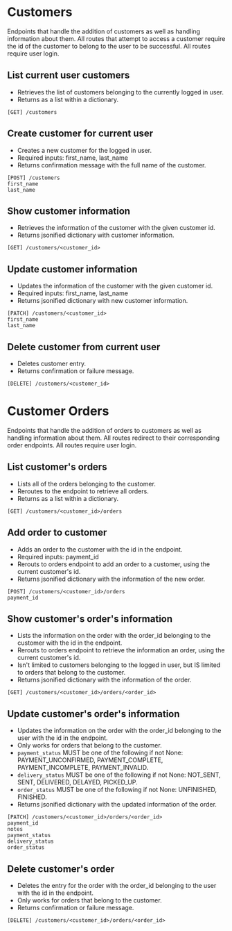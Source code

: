 # Customers
Endpoints that handle the addition of customers as well as handling information about them. All routes that attempt to access a customer require the id of the customer to belong to the user to be successful. All routes require user login.

## List current user customers
- Retrieves the list of customers belonging to the currently logged in user.
- Returns as a list within a dictionary.
```
[GET] /customers
```
## Create customer for current user
- Creates a new customer for the logged in user.
- Required inputs: first_name, last_name
- Returns confirmation message with the full name of the customer.
```
[POST] /customers
first_name
last_name
```
## Show customer information
- Retrieves the information of the customer with the given customer id.
- Returns jsonified dictionary with customer information.
```
[GET] /customers/<customer_id>
```
## Update customer information
- Updates the information of the customer with the given customer id.
- Required inputs: first_name, last_name
- Returns jsonified dictionary with new customer information.
```
[PATCH] /customers/<customer_id>
first_name
last_name
```
## Delete customer from current user
- Deletes customer entry. 
- Returns confirmation or failure message.
```
[DELETE] /customers/<customer_id>
```
# Customer Orders
Endpoints that handle the addition of orders to customers as well as handling information about them. All routes redirect to their corresponding order endpoints. All routes require user login. 

## List customer's orders
- Lists all of the orders belonging to the customer.
- Reroutes to the endpoint to retrieve all orders.
- Returns as a list within a dictionary.
```
[GET] /customers/<customer_id>/orders
```
## Add order to customer
- Adds an order to the customer with the id in the endpoint.
- Required inputs: payment_id
- Rerouts to orders endpoint to add an order to a customer, using the current customer's id.
- Returns jsonified dictionary with the information of the new order.
```
[POST] /customers/<customer_id>/orders
payment_id
```
## Show customer's order's information
- Lists the information on the order with the order_id belonging to the customer with the id in the endpoint. 
- Rerouts to orders endpoint to retrieve the information an order, using the current customer's id.
- Isn't limited to customers belonging to the logged in user, but IS limited to orders that belong to the customer.
- Returns jsonified dictionary with the information of the order.
```
[GET] /customers/<customer_id>/orders/<order_id>
```
## Update customer's order's information
- Updates the information on the order with the order_id belonging to the user with the id in the endpoint. 
- Only works for orders that belong to the customer.
- `payment_status` MUST be one of the following if not None: PAYMENT_UNCONFIRMED, PAYMENT_COMPLETE, PAYMENT_INCOMPLETE, PAYMENT_INVALID.
- `delivery_status` MUST be one of the following if not None: NOT_SENT, SENT, DELIVERED, DELAYED, PICKED_UP.
- `order_status` MUST be one of the following if not None: UNFINISHED, FINISHED.
- Returns jsonified dictionary with the updated information of the order.
```
[PATCH] /customers/<customer_id>/orders/<order_id>
payment_id
notes
payment_status
delivery_status
order_status
```
## Delete customer's order
- Deletes the entry for the order with the order_id belonging to the user with the id in the endpoint. 
- Only works for orders that belong to the customer.
- Returns confirmation or failure message.
```
[DELETE] /customers/<customer_id>/orders/<order_id>
```